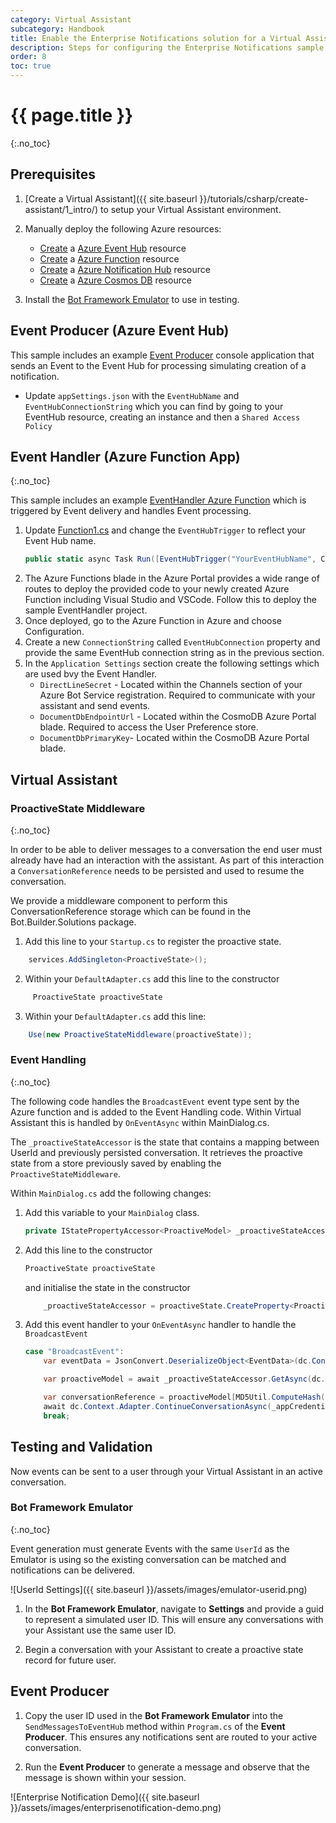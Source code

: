 ```yaml
---
category: Virtual Assistant
subcategory: Handbook
title: Enable the Enterprise Notifications solution for a Virtual Assistant
description: Steps for configuring the Enterprise Notifications sample
order: 8
toc: true
---
```


# {{ page.title }}
{:.no_toc}

## Prerequisites

1. [Create a Virtual Assistant]({{ site.baseurl }}/tutorials/csharp/create-assistant/1_intro/) to setup your Virtual Assistant environment.

1. Manually deploy the following Azure resources:

    - [Create](https://ms.portal.azure.com/#create/Microsoft.EventHub) a [Azure Event Hub](https://azure.microsoft.com/en-us/services/event-hubs/) resource
    - [Create](https://ms.portal.azure.com/#create/Microsoft.FunctionApp) a [Azure Function](https://azure.microsoft.com/en-us/services/functions/) resource
    - [Create](https://ms.portal.azure.com/#create/Microsoft.NotificationHub) a [Azure Notification Hub](https://azure.microsoft.com/en-us/services/notification-hubs/) resource
    - [Create](https://ms.portal.azure.com/#create/Microsoft.DocumentDB) a [Azure Cosmos DB](https://azure.microsoft.com/en-us/services/cosmos-db/) resource

1. Install the [Bot Framework Emulator](https://aka.ms/botframeworkemulator) to use in testing.

## Event Producer (Azure Event Hub)

This sample includes an example [Event Producer]({{site.repo}}/samples/EnterpriseNotification/EventProducer) console application that sends an Event to the Event Hub for processing simulating creation of a notification.

- Update `appSettings.json` with the `EventHubName` and `EventHubConnectionString` which you can find by going to your EventHub resource, creating an instance and then a `Shared Access Policy`

## Event Handler (Azure Function App)
{:.no_toc}

This sample includes an example [EventHandler Azure Function]({{site.repo}}/Samples/EnterpriseNotification/EventHandler) which is triggered by Event delivery and handles Event processing.


1. Update [Function1.cs]({{site.repo}}/samples/EnterpriseNotification/EventHandler/Function1.cs) and change the `EventHubTrigger` to reflect your Event Hub name.
    ```csharp
    public static async Task Run([EventHubTrigger("YourEventHubName", Connection = "EventHubConnection")] EventData[] events, ILogger log)`
    ```
2. The Azure Functions blade in the Azure Portal provides a wide range of routes to deploy the provided code to your newly created Azure Function including Visual Studio and VSCode. Follow this to deploy the sample EventHandler project.
3. Once deployed, go to the Azure Function in Azure and choose Configuration.
4. Create a new `ConnectionString` called `EventHubConnection` property and provide the same EventHub connection string as in the previous section.
5. In the `Application Settings` section create the following settings which are used bvy the Event Handler.
    - `DirectLineSecret` - Located within the Channels section of your Azure Bot Service registration. Required to communicate with your assistant and send events.
    - `DocumentDbEndpointUrl` - Located within the CosmoDB Azure Portal blade. Required to access the User Preference store.
    - `DocumentDbPrimaryKey`- Located within the CosmoDB Azure Portal blade.

## Virtual Assistant

### ProactiveState Middleware
{:.no_toc}

In order to be able to deliver messages to a conversation the end user must already have had an interaction with the assistant. As part of this interaction a `ConversationReference` needs to be persisted and used to resume the conversation.

We provide a middleware component to perform this ConversationReference storage which can be found in the Bot.Builder.Solutions package.

1. Add this line to your `Startup.cs` to register the proactive state.
```csharp
    services.AddSingleton<ProactiveState>();
```
2. Within your `DefaultAdapter.cs` add this line to the constructor
```csharp
     ProactiveState proactiveState
```
3. Within your `DefaultAdapter.cs` add this line:
```csharp
    Use(new ProactiveStateMiddleware(proactiveState));
```

### Event Handling
{:.no_toc}

The following code handles the `BroadcastEvent` event type sent by the Azure function and is added to the Event Handling code. Within Virtual Assistant this is handled by `OnEventAsync` within MainDialog.cs.

The `_proactiveStateAccessor` is the state that contains a mapping between UserId and previously persisted conversation. It retrieves the proactive state from a store previously saved by enabling the `ProactiveStateMiddleware`.

Within `MainDialog.cs` add the following changes:

1. Add this variable to your `MainDialog` class.
    ```csharp
    private IStatePropertyAccessor<ProactiveModel> _proactiveStateAccessor;
    ```
2. Add this line to the constructor
    ```csharp
    ProactiveState proactiveState
    ```
    and initialise the state in the constructor
    ```csharp
        _proactiveStateAccessor = proactiveState.CreateProperty<ProactiveModel>(nameof(ProactiveModel));
    ```
3. Add this event handler to your `OnEventAsync` handler to handle the `BroadcastEvent`

    ```csharp
    case "BroadcastEvent":
        var eventData = JsonConvert.DeserializeObject<EventData>(dc.Context.Activity.Value.ToString());

        var proactiveModel = await _proactiveStateAccessor.GetAsync(dc.Context, () => new ProactiveModel());

        var conversationReference = proactiveModel[MD5Util.ComputeHash(eventData.UserId)].Conversation;
        await dc.Context.Adapter.ContinueConversationAsync(_appCredentials.MicrosoftAppId, conversationReference, ContinueConversationCallback(dc.Context, eventData.Message), cancellationToken);
        break;
    ```

## Testing and Validation

Now events can be sent to a user through your Virtual Assistant in an active conversation.

### Bot Framework Emulator
{:.no_toc}

Event generation must generate Events with the same `UserId` as the Emulator is using so the existing conversation can be matched and notifications can be delivered.

![UserId Settings]({{ site.baseurl }}/assets/images/emulator-userid.png)

1. In the **Bot Framework Emulator**, navigate to **Settings** and provide a guid to represent a simulated user ID. This will ensure any conversations with your Assistant use the same user ID.

1. Begin a conversation with your Assistant to create a proactive state record for future user.

## Event Producer

1. Copy the user ID used in the **Bot Framework Emulator** into the `SendMessagesToEventHub` method within `Program.cs` of the **Event Producer**. 
This ensures any notifications sent are routed to your active conversation.


1. Run the **Event Producer** to generate a message and observe that the message is shown within your session.

![Enterprise Notification Demo]({{ site.baseurl }}/assets/images/enterprisenotification-demo.png)